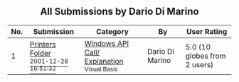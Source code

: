 ﻿<div align="center">

## All Submissions by Dario Di Marino

</div>

No.  | Submission | Category | By   | User Rating
---- | ---------- | -------- | ---- | -----------
1 | [Printers Folder<br /><sup>2001-12-28 16:51:32</sup>](https://github.com/Planet-Source-Code/dario-di-marino-printers-folder__1-43766) | [Windows API Call/ Explanation<br /><sup>Visual Basic</sup>](../ByCategory/windows-api-call-explanation__1-39.md) | Dario Di Marino | 5.0 (10 globes from 2 users)
